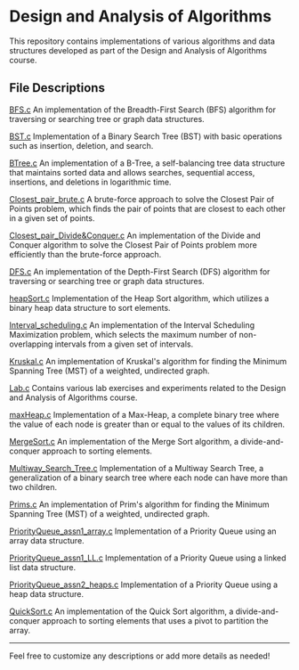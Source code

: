 # Design and Analysis of Algorithms
This repository contains implementations of various algorithms and data structures developed as part of the Design and Analysis of Algorithms course.

## File Descriptions
[BFS.c](BFS.c)
An implementation of the Breadth-First Search (BFS) algorithm for traversing or searching tree or graph data structures.

[BST.c](BST.c)
Implementation of a Binary Search Tree (BST) with basic operations such as insertion, deletion, and search.

[BTree.c](BTree.c)
An implementation of a B-Tree, a self-balancing tree data structure that maintains sorted data and allows searches, sequential access, insertions, and deletions in logarithmic time.

[Closest_pair_brute.c](Closest_pair_brute.c)
A brute-force approach to solve the Closest Pair of Points problem, which finds the pair of points that are closest to each other in a given set of points.

[Closest_pair_Divide&Conquer.c](Closest_pair_Divide&Conquer.c)
An implementation of the Divide and Conquer algorithm to solve the Closest Pair of Points problem more efficiently than the brute-force approach.

[DFS.c](DFS.c)
An implementation of the Depth-First Search (DFS) algorithm for traversing or searching tree or graph data structures.

[heapSort.c](heapSort.c)
Implementation of the Heap Sort algorithm, which utilizes a binary heap data structure to sort elements.

[Interval_scheduling.c](Interval_scheduling.c)
An implementation of the Interval Scheduling Maximization problem, which selects the maximum number of non-overlapping intervals from a given set of intervals.

[Kruskal.c](Kruskal.c)
An implementation of Kruskal's algorithm for finding the Minimum Spanning Tree (MST) of a weighted, undirected graph.

[Lab.c](Lab.c)
Contains various lab exercises and experiments related to the Design and Analysis of Algorithms course.

[maxHeap.c](maxHeap.c)
Implementation of a Max-Heap, a complete binary tree where the value of each node is greater than or equal to the values of its children.

[MergeSort.c](MergeSort.c)
An implementation of the Merge Sort algorithm, a divide-and-conquer approach to sorting elements.

[Multiway_Search_Tree.c](Multiway_Search_Tree.c)
Implementation of a Multiway Search Tree, a generalization of a binary search tree where each node can have more than two children.

[Prims.c](Prims.c)
An implementation of Prim's algorithm for finding the Minimum Spanning Tree (MST) of a weighted, undirected graph.

[PriorityQueue_assn1_array.c](PriorityQueue_assn1_array.c)
Implementation of a Priority Queue using an array data structure.

[PriorityQueue_assn1_LL.c](PriorityQueue_assn1_LL.c)
Implementation of a Priority Queue using a linked list data structure.

[PriorityQueue_assn2_heaps.c](PriorityQueue_assn2_heaps.c)
Implementation of a Priority Queue using a heap data structure.

[QuickSort.c](QuickSort.c)
An implementation of the Quick Sort algorithm, a divide-and-conquer approach to sorting elements that uses a pivot to partition the array.

---

Feel free to customize any descriptions or add more details as needed!
